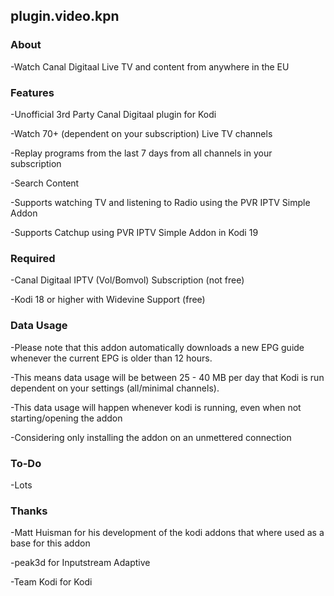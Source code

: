 ## plugin.video.kpn

### About

-Watch Canal Digitaal Live TV and content from anywhere in the EU

### Features

-Unofficial 3rd Party Canal Digitaal plugin for Kodi

-Watch 70+ (dependent on your subscription) Live TV channels

-Replay programs from the last 7 days from all channels in your subscription

-Search Content

-Supports watching TV and listening to Radio using the PVR IPTV Simple Addon

-Supports Catchup using PVR IPTV Simple Addon in Kodi 19

### Required

-Canal Digitaal IPTV (Vol/Bomvol) Subscription (not free)

-Kodi 18 or higher with Widevine Support (free)

### Data Usage

-Please note that this addon automatically downloads a new EPG guide whenever the current EPG is older than 12 hours.

-This means data usage will be between 25 - 40 MB per day that Kodi is run dependent on your settings (all/minimal channels).

-This data usage will happen whenever kodi is running, even when not starting/opening the addon

-Considering only installing the addon on an unmettered connection

### To-Do

-Lots

### Thanks

-Matt Huisman for his development of the kodi addons that where used as a base for this addon

-peak3d for Inputstream Adaptive

-Team Kodi for Kodi